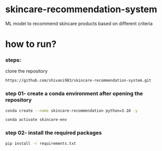 # skincare-recommendation-system
ML model to recommend skincare products based on different criteria

# how to run?

### steps:

clone the repository

```bash
https://github.com/shivani983/skincare-recommendation-system.git
```

### step 01- create a conda environment after opening the repository

```bash
conda create --name skincare-recommendation python=3.10 -y
```

```bash
conda activate skincare-env

```
### step 02- install the required packages
```bash
pip install -r requirements.txt
```


